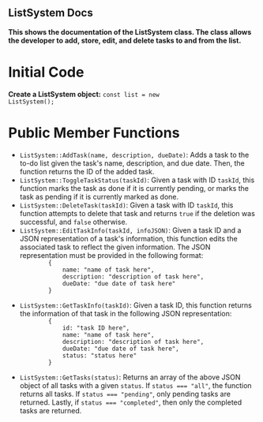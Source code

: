 ## ListSystem Docs
**This shows the documentation of the ListSystem class. The class allows the developer to add, store, edit, and delete tasks to and from the list.**
# Initial Code
**Create a ListSystem object:**
<code>const list = new ListSystem();</code>
# Public Member Functions
<ul>
	<li><code>ListSystem::AddTask(name, description, dueDate)</code>: Adds a task to the to-do list given the task's name, description, and due date. Then, the function returns the ID of the added task.</li>
	<li><code>ListSystem::ToggleTaskStatus(taskId)</code>: Given a task with ID <code>taskId</code>, this function marks the task as done if it is currently pending, or marks the task as pending if it is currently marked as done.</li>
	<li><code>ListSystem::DeleteTask(taskId)</code>: Given a task with ID <code>taskId</code>, this function attempts to delete that task and returns <code>true</code> if the deletion was successful, and <code>false</code> otherwise.
	<li><code>ListSystem::EditTaskInfo(taskId, infoJSON)</code>: Given a task ID and a JSON representation of a task's information, this function edits the associated task to reflect the given information. The JSON representation must be provided in the following format:
	<code>
		{
			name: "name of task here",
			description: "description of task here",
			dueDate: "due date of task here"
		}
	</code></li>
	<li><code>ListSystem::GetTaskInfo(taskId)</code>: Given a task ID, this function returns the information of that task in the following JSON representation:
	<code>
		{
			id: "task ID here",
			name: "name of task here",
			description: "description of task here",
			dueDate: "due date of task here",
			status: "status here"
		}
	</code></li>
	<li><code>ListSystem::GetTasks(status)</code>: Returns an array of the above JSON object of all tasks with a given <code>status</code>. If <code>status === "all"</code>, the function returns all tasks. If <code>status === "pending"</code>, only pending tasks are returned. Lastly, if <code>status === "completed"</code>, then only the completed tasks are returned.</li>
</ul>

